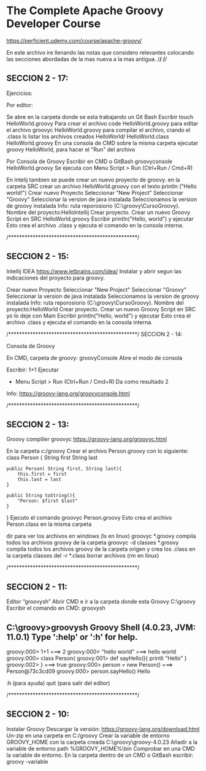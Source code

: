# The Complete Apache Groovy Developer Course
 https://perficient.udemy.com/course/apache-groovy/
 
 En este archivo ire llenando las notas que considero relevantes colocando las secciones abordadas de la mas nueva a la mas antigua.
 /************************************************/
 /************************************************/
 
## SECCION 2 - 17:
 Ejercicios:
 
 Por editor:
 
 Se abre en la carpeta donde se esta trabajando un Git Bash
 Escribir 
 	touch HelloWorld.groovy Para crear el archivo 
 	code HelloWorld.groovy para editar el archivo
 	groovyc HelloWorld.groovy para compilar el archivo, crando el .class
 	ls  listar los archivos creados
 HelloWorld/  HelloWorld.class  HelloWorld.groovy
 En una consola de CMD sobre la misma carpeta ejecutar groovy HelloWorld, para hacer el "Run" del archivo
 
 
 Por Consola de Groovy
 Escribir en CMD o GitBash
 	groovyconsole HelloWorld.groovy
 Se ejecuta con Menu Script > Run  (Ctrl+Run / Cmd+R) 
 
 En Intelij tambien se puede crear un nuevo proyecto de groovy.
 en la carpeta SRC crear un archivo HelloWorld.groovy  con el texto 
 	println ("Hello world!")
 Crear nuevo Proyecto
 Seleccionar "New Project"
 Seleccionar "Groovy"
 Seleccionar la version de java instalada 
 Seleccionamos la version de groovy  instalada 
 Info: ruta reporosiorio (C:\groovy\CursoGroovy).
 Nombre del proyecto:HelloIntellij
 Crear proyecto.
 Crear un nuevo Groovy Script en SRC HelloWorld.groovy
 Escribir println("Hello, world") y ejecutar
      Esto crea el archivo .class y ejecuta el comando en la consola interna.
 
 
 /************************************************/
## SECCION 2 - 15:
  
 Intellij IDEA
 https://www.jetbrains.com/idea/
 Instalar y abrir segun las indicaciones del proyecto para groovy. 
 
 Crear nuevo Proyecto
 Seleccionar "New Project"
 Seleccionar "Groovy"
 Seleccionar la version de java instalada 
 Seleccionamos la version de groovy  instalada 
 Info: ruta reporosiorio (C:\groovy\CursoGroovy).
 Nombre del proyecto:HelloWorld
 Crear proyecto.
 Crear un nuevo Groovy Script en SRC yo lo deje con Main
 Escribir println("Hello, world") y ejecutar
      Esto crea el archivo .class y ejecuta el comando en la consola interna.
 
 /************************************************/
 SECCION 2 - 14:
 
 Consola de Groovy
 
 En CMD, carpeta de groovy:
 	groovyConsole 
      Abre el modo de consola
 
 Escribir:  1+1
 Ejecutar
  - Menu Script > Run  (Ctrl+Run / Cmd+R) 
  Da como resultado 2
  
 Info: https://groovy-lang.org/groovyconsole.html 
 
 /************************************************/
## SECCION 2 - 13: 
 
 Groovy compliler groovyc
 https://groovy-lang.org/groovyc.html
 
 En la carpeta c:/groovy
 Crear el archivo Person.groovy con lo siguiente:
 class Person { 
 	String first
 	String last
  	
 	public Person( String first, String last){
 		this.first = first
 		this.last = last
 	}
 	
 	public String toString(){
 		"Person: $first $last"
 	}
 }
 Ejecuto el comando 
 groovyc Person.groovy 
 	Esto crea el archivo Person.class en la misma carpeta 
 
 dir para ver los archivos en windows (ls en linux)
 groovyc *.groovy compila todos los archivos groovy de la carpeta
 groovyc -d classes *.groovy compila todos los archivos groovy de la carpeta origen y crea los .class en la carpeta classes
 del -r *.class  borrar archivos (rm en linux)
 
 
 /************************************************/
## SECCION 2 - 11:
 
 Editor  “groovysh”
 Abrir CMD  e ir a la carpeta donde esta Groovy
 C:\groovy
 Escribir el comando en CMD:
 groovysh  
 
 C:\groovy>groovysh
 Groovy Shell (4.0.23, JVM: 11.0.1)
 Type ':help' or ':h' for help.
 -------------------------------------------------------------------------------
 groovy:000> 1+1
 ===> 2
 groovy:000> "hello world"
 ===> hello world
 groovy:000> class Person{
 groovy:001> def sayHello(){ printli "Hello" }
 groovy:002> }
 ===> true
 groovy:000> person = new Person()
 ===> Person@73c3cd09
 groovy:000> person.sayHello()
 Hello
 
 :h (para ayuda)
 quit (para salir del editor)

 /************************************************/
## SECCION 2 - 10:
 Instalar Groovy
 Descargar la versión: https://groovy-lang.org/download.html
 Un-zip en una carpeta en 
 	C:/groovy
 Crear la variable de entorno GROOVY_HOME con la carpeta creada 
 	C:\groovy\groovy-4.0.23
 Añadir a la variable de entorno path 
 	%GROOVY_HOME%\bin
 Comprobar en una CMD la variable de entorno. En la carpeta dentro de un CMD o GitBash escribir:
 	groovy -variable